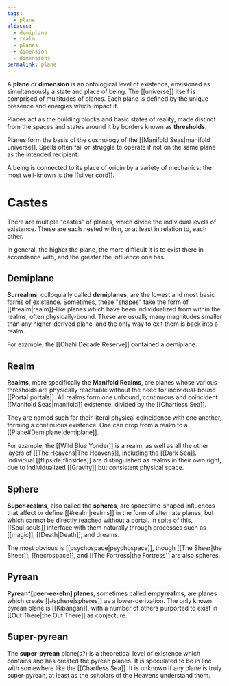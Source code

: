 ```yaml
---
tags:
  - plane
aliases:
  - demiplane
  - realm
  - planes
  - dimension
  - dimensions
permalink: plane
---
```

A **plane** or **dimension** is an ontological level of existence, envisioned as simultaneously a state and place of being. The [[universe]] itself is comprised of multitudes of planes. Each plane is defined by the unique presence and energies which impact it.

Planes act as the building blocks and basic states of reality, made distinct from the spaces and states around it by borders known as **thresholds**.

Planes form the basis of the cosmology of the [[Manifold Seas|manifold universe]]. Spells often fail or struggle to operate if not on the same plane as the intended recipient.

A being is connected to its place of origin by a variety of mechanics: the most well-known is the [[silver cord]].

# Castes
There are multiple "castes" of planes, which divide the individual levels of existence. These are each nested within, or at least in relation to, each other.

In general, the higher the plane, the more difficult it is to exist there in accordance with, and the greater the influence one has.
## Demiplane
**Surrealms**, colloquially called **demiplanes**, are the lowest and most basic forms of existence. Sometimes, these "shapes" take the form of [[#realm|realm]]-like planes which have been individualized from within the realms, often physically-bound. These are usually many magnitudes smaller than any higher-derived plane, and the only way to exit them is back into a realm.

For example, the [[Chahi Decade Reserve]] contained a demiplane.

## Realm
**Realms**, more specifically the **Manifold Realms**, are planes whose various thresholds are physically reachable without the need for individual-bound [[Portal|portals]]. All realms form one unbound, continuous and coincident [[Manifold Seas|manifold]] existence, divided by the [[Chartless Sea]].

They are named such for their literal physical coincidence with one another, forming a continuous existence. One can drop from a realm to a [[Plane#Demiplane|demiplane]].

For example, the [[Wild Blue Yonder]] is a realm, as well as all the other layers of [[The Heavens|The Heavens]], including the [[Dark Sea]]. Individual [[flipside|flipsides]] are distinguished as realms in their own right, due to individualized [[Gravity]] but consistent physical space.

## Sphere
**Super-realms**, also called the **spheres**, are spacetime-shaped influences that affect or define [[#realm|realms]] in the form of alternate planes, but which cannot be directly reached without a portal. In spite of this, [[Soul|souls]] interface with them naturally through processes such as [[magic]], [[Death|Death]], and dreams.

The most obvious is [[psychospace|psychospace]], though [[The Sheer|the Sheer]], [[necrospace]], and [[The Fortress|the Fortress]] are also spheres.

## Pyrean
**Pyrean^[peer-ee-ehn] planes**, sometimes called **empyrealms**, are planes which create [[#sphere|spheres]] as a lower-derivation. The only known pyrean plane is [[Kibangan]], with a number of others purported to exist in [[Out There|the Out There]] as conjecture.

## Super-pyrean
The **super-pyrean** plane(s?) is a theoretical level of existence which contains and has created the pyrean planes. It is speculated to be in line with somewhere like the [[Chartless Sea]]. It is unknown if any plane is truly super-pyrean, at least as the scholars of the Heavens understand them.